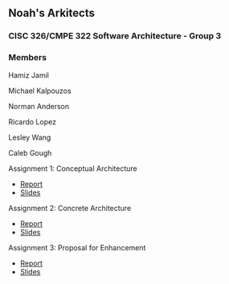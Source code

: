 ## Noah's Arkitects
### CISC 326/CMPE 322 Software Architecture - Group 3
### Members

Hamiz Jamil                                         

Michael Kalpouzos                                    

Norman Anderson 

Ricardo Lopez 

Lesley Wang

Caleb Gough

Assignment 1: Conceptual Architecture

+ [Report](https://drive.google.com/file/d/1mDTyOHwOOCCBo4ehHvWGq0BZkIkAB9YY/view?usp=sharing)
+ [Slides](https://drive.google.com/file/d/1n_0_P5GoxFWCjlig1kJfBjOg9_jTA2aB/view?usp=sharing)

Assignment 2: Concrete Architecture

+ [Report](https://drive.google.com/file/d/1Ck5P2HbfkzSKPngTxEkwtwXcLztp5HFI/view?usp=sharing)
+ [Slides](https://drive.google.com/file/d/1FXk6pf_tucOYcMUJ9Bj7Ho5UCF9eyZrO/view?usp=sharing)

Assignment 3: Proposal for Enhancement
+ [Report](https://drive.google.com/file/d/1Hnx082hD_wStWH60qjcIkriW3nzPMyww/view?usp=sharing)
+ [Slides](https://drive.google.com/file/d/1utOg9yc8ILJl1Wn-1A-UD6dgQl0YIHDC/view?usp=sharing)
